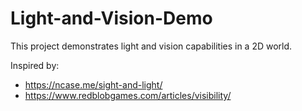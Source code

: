 # Light-and-Vision-Demo

This project demonstrates light and vision capabilities in a 2D world.

Inspired by:

- https://ncase.me/sight-and-light/
- https://www.redblobgames.com/articles/visibility/

